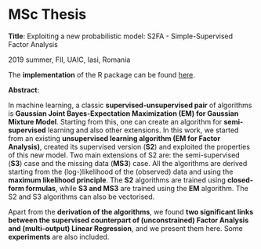 # MSc Thesis

**Title**: Exploiting a new probabilistic model: S2FA - Simple-Supervised Factor Analysis

2019 summer, FII, UAIC, Iasi, Romania

The **implementation** of the R package can be found [here](https://github.com/aciobanusebi/s2fa).

**Abstract**:

In machine learning, a classic **supervised-unsupervised pair** of algorithms is **Gaussian Joint Bayes-Expectation Maximization (EM) for Gaussian Mixture Model**. Starting from this, one can create an algorithm for **semi-supervised** learning and also other extensions. In this work, we started from an existing **unsupervised learning algorithm (EM for Factor Analysis)**, created its supervised version (**S2**) and exploited the properties of this new model. Two main extensions of S2 are: the semi-supervised (**S3**) case and the missing data (**MS3**) case. All the algorithms are derived starting from the (log-)likelihood of the (observed) data and using the **maximum likelihood principle**. The **S2** algorithms are trained using **closed-form formulas**, while **S3 and MS3** are trained using the **EM** algorithm. The S2 and S3 algorithms can also be vectorised. 

Apart from the **derivation of the algorithms**, we found **two significant links between the supervised counterpart of (unconstrained) Factor Analysis and (multi-output) Linear Regression**, and we present them here. Some **experiments** are also included.
